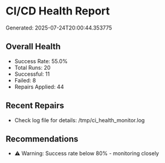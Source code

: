 # CI/CD Health Report

Generated: 2025-07-24T20:00:44.353775

## Overall Health
- Success Rate: 55.0%
- Total Runs: 20
- Successful: 11
- Failed: 8
- Repairs Applied: 44

## Recent Repairs
- Check log file for details: /tmp/ci_health_monitor.log

## Recommendations
- ⚠️ Warning: Success rate below 80% - monitoring closely
